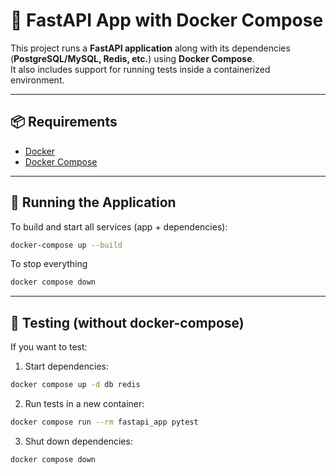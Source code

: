 # 🚀 FastAPI App with Docker Compose

This project runs a **FastAPI application** along with its dependencies (**PostgreSQL/MySQL, Redis, etc.**) using **Docker Compose**.  
It also includes support for running tests inside a containerized environment.

---

## 📦 Requirements

- [Docker](https://docs.docker.com/get-docker/)  
- [Docker Compose](https://docs.docker.com/compose/)

---

## 🏃 Running the Application

To build and start all services (app + dependencies):

```sh
docker-compose up --build
```

To stop everything

```sh
docker compose down
```
---

## 🏃 Testing (without docker-compose)

If you want to test:
1. Start dependencies:
```sh
docker compose up -d db redis
```
2. Run tests in a new container:
```sh
docker compose run --rm fastapi_app pytest
```
3. Shut down dependencies:
```sh
docker compose down
```
